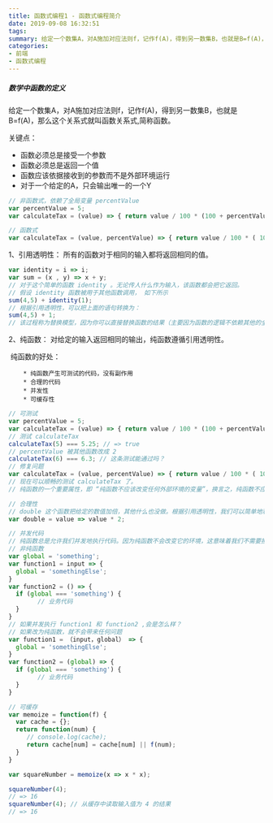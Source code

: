 ```yaml
---
title: 函数式编程1 - 函数式编程简介
date: 2019-09-08 16:32:51
tags:
summary: 给定一个数集A，对A施加对应法则f，记作f(A)，得到另一数集B，也就是B=f(A)，那么这个关系式就叫函数关系式,简称函数。
categories:
- 前端
- 函数式编程
---
```


##### 数学中函数的定义

给定一个数集A，对A施加对应法则f，记作f(A)，得到另一数集B，也就是B=f(A)，那么这个关系式就叫函数关系式,简称函数。

关键点：

* 函数必须总是接受一个参数
* 函数必须总是返回一个值
* 函数应该依据接收到的参数而不是外部环境运行
* 对于一个给定的A，只会输出唯一的一个Y

~~~javascript
// 非函数式，依赖了全局变量 percentValue
var percentValue = 5;
var calculateTax = (value) => { return value / 100 * (100 + percentValue )};

// 函数式
var calculateTax = (value, percentValue) => { return value / 100 * ( 100 + percentValue )}；


~~~



1、引用透明性： 所有的函数对于相同的输入都将返回相同的值。

~~~javascript
var identity = i => i;
var sum = (x , y) => x + y;
// 对于这个简单的函数 identity 。无论传人什么作为输入，该函数都会把它返回。
// 假设 identity 函数被用于其他函数调用， 如下所示
sum(4,5) + identity(1);
// 根据引用透明性，可以把上面的语句转换为：
sum(4,5) + 1;
// 该过程称为替换模型，因为你可以直接替换函数的结果（主要因为函数的逻辑不依赖其他的全局变量），这与它的值是一样的。这使并发和缓存成为可能。
~~~

2、纯函数： 对给定的输入返回相同的输出，纯函数遵循引用透明性。

​	纯函数的好处：

		* 纯函数产生可测试的代码，没有副作用
		* 合理的代码
		* 并发性
		* 可缓存性

~~~javascript
// 可测试
var percentValue = 5;
var calculateTax = (value) => { return value / 100 * (100 + percentValue )};
// 测试 calculateTax
calculateTax(5) === 5.25; // => true
// percentValue 被其他函数改成 2 
calculateTax(6) === 6.3; // 这条测试能通过吗？
// 修复问题
var calculateTax = (value, percentValue) => { return value / 100 * ( 100 + percentValue )}；
// 现在可以顺畅的测试 calculateTax 了。 
// 纯函数的一个重要属性，即 “纯函数不应该改变任何外部环境的变量”，换言之，纯函数不应依赖任何外部变量，也不应改变外部变量。

// 合理性
// double 这个函数把给定的数值加倍，其他什么也没做。根据引用透明性，我们可以简单地利用相应的结果替换double 函数的调用。
var double = value => value * 2;

// 并发代码
// 纯函数总是允许我们并发地执行代码。因为纯函数不会改变它的环境，这意味着我们不需要担心同步问题。
// 非纯函数
var global = 'something';
var function1 = input => {
  global = 'somethingElse';
}
var function2 = () => {
  if (global === 'something') {
    	// 业务代码
  }
}
// 如果并发执行 function1 和 function2 ,会是怎么样？
// 如果改为纯函数，就不会带来任何问题
var function1 = （input，global） => {
  global = 'somethingElse';
}
var function2 = (global) => {
  if (global === 'something') {
    	// 业务代码
  }
}

// 可缓存
var memoize = function(f) {
  var cache = {};
  return function(num) {
     // console.log(cache);
     return cache[num] = cache[num] || f(num);
  }
}

var squareNumber = memoize(x => x * x);

squareNumber(4);
// => 16
squareNumber(4); // 从缓存中读取输入值为 4 的结果
// => 16
~~~

